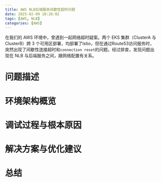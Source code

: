 ```yaml
---
title: AWS NLB后端服务间歇性超时问题
date: 2025-02-09 10:26:02
tags: [AWS, NLB]
categories: [AWS]
---
```


在我们的 AWS 环境中，曾遇到一起网络超时疑案。两个 EKS 集群（ClusterA 与 ClusterB）跨 3 个可用区部署，均部署了Istio，但在通过Route53访问服务时，突然出现了间歇性连接超时和`connection reset`的问题。经过排查，发现问题出现在 NLB 与后端服务之间，跟网络配置有关系。

<!--more-->

# 问题描述

# 环境架构概览

# 调试过程与根本原因

# 解决方案与优化建议

# 总结